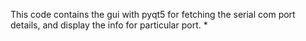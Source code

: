 This code contains the gui with pyqt5 for fetching the serial com port details, and display the info for particular port.
*